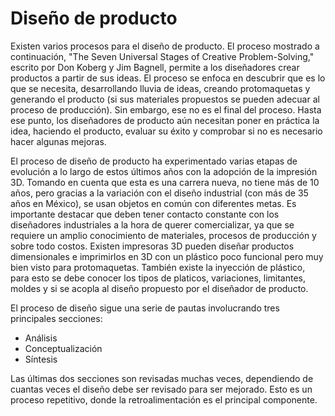 # Diseño de producto 
Existen varios procesos para el diseño de producto. El proceso mostrado a continuación, "The Seven Universal Stages of Creative Problem-Solving," escrito por Don Koberg y Jim Bagnell, permite a los diseñadores crear productos a partir de sus ideas. El proceso se enfoca en descubrir que es lo que se necesita, desarrollando lluvia de ideas, creando protomaquetas y generando el producto (si sus materiales propuestos se pueden adecuar al proceso de producción). Sin embargo, ese no es el final del proceso. Hasta ese punto, los diseñadores de producto aún necesitan poner en práctica la idea, haciendo el producto, evaluar su éxito y comprobar si no es necesario hacer algunas mejoras.

El proceso de diseño de producto ha experimentado varias etapas de evolución a lo largo de estos últimos años con la adopción de la impresión 3D. Tomando en cuenta que esta es una carrera nueva, no tiene más de 10 años, pero gracias a la variación con el diseño industrial (con más de 35 años en México), se usan objetos en común con diferentes metas. Es importante destacar que deben tener contacto constante con los diseñadores industriales a la hora de querer comercializar, ya que se requiere un amplio conocimiento de materiales, procesos de producción y sobre todo costos. Existen impresoras 3D pueden diseñar productos dimensionales e imprimirlos en 3D con un plástico poco funcional pero muy bien visto para protomaquetas. También existe la inyección de plástico, para esto se debe conocer los tipos de platicos, variaciones, limitantes, moldes y si se acopla al diseño propuesto por el diseñador de producto.

El proceso de diseño sigue una serie de pautas involucrando tres principales secciones:
* Análisis
* Conceptualización
* Síntesis

Las últimas dos secciones son revisadas muchas veces, dependiendo de cuantas veces el diseño debe ser revisado para ser mejorado. Esto es un proceso repetitivo, donde la retroalimentación es el principal componente. 
